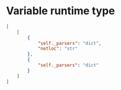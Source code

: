 # Variable runtime type

```json
[
    [
        {
            "self._parsers": "dict",
            "netloc": "str"
        },
        {
            "self._parsers": "dict"
        }
    ]
]
```

